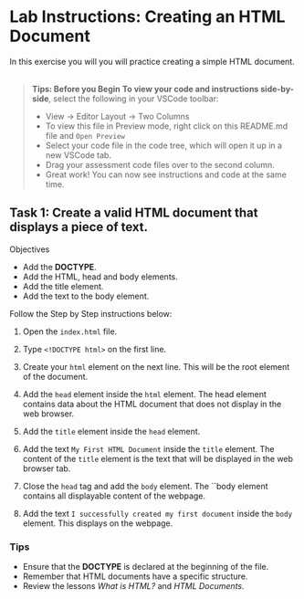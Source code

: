 # Lab Instructions: Creating an HTML Document

In this exercise you will you will practice creating a simple HTML document.<br><br>

> **Tips: Before you Begin**
> **To view your code and instructions side-by-side**, select the following in your VSCode toolbar:
>
> - View -> Editor Layout -> Two Columns
> - To view this file in Preview mode, right click on this README.md file and `Open Preview`
> - Select your code file in the code tree, which will open it up in a new VSCode tab.
> - Drag your assessment code files over to the second column.
> - Great work! You can now see instructions and code at the same time.

## Task 1: Create a valid HTML document that displays a piece of text.

Objectives

- Add the **DOCTYPE**.
- Add the HTML, head and body elements.
- Add the title element.
- Add the text to the body element.

Follow the Step by Step instructions below:

1. Open the `index.html` file.

2. Type `<!DOCTYPE html>` on the first line.

3. Create your `html` element on the next line. This will be the root element of the document.

4. Add the `head` element inside the `html` element. The head element contains data about the HTML document that does not display in the web browser.

5. Add the `title` element inside the `head` element.

6. Add the text `My First HTML Document` inside the `title` element. The content of the `title` element is the text that will be displayed in the web browser tab.

7. Close the `head` tag and add the `body` element. The ``body element contains all displayable content of the webpage.

8. Add the text `I successfully created my first document` inside the `body` element. This displays on the webpage.

### Tips

- Ensure that the **DOCTYPE** is declared at the beginning of the file.
- Remember that HTML documents have a specific structure.
- Review the lessons *What is HTML?* and *HTML Documents.*
